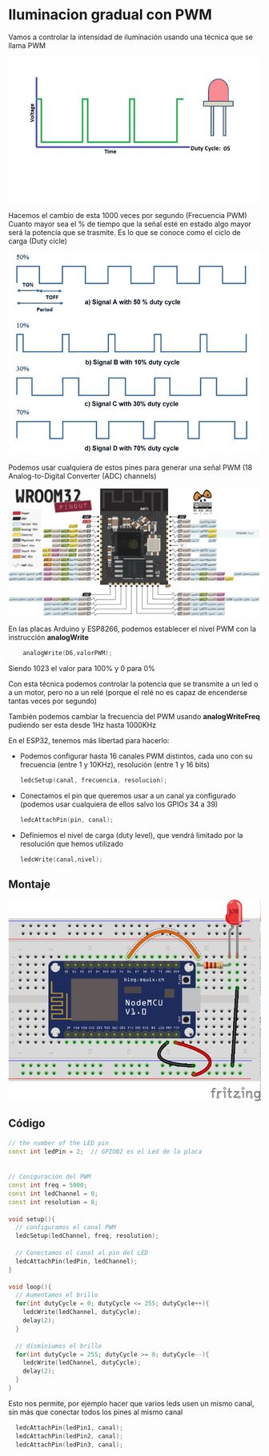 # Iluminacion gradual con PWM

Vamos a controlar la intensidad de iluminación usando una técnica que se llama PWM

![PWM](./images/PWM.gif)


Hacemos el cambio de esta 1000 veces por segundo (Frecuencia PWM)
Cuanto mayor sea el % de tiempo que la señal esté en estado algo mayor será la potencia que se trasmite. Es lo que se conoce como el ciclo de carga (Duty cicle)

![PWM](./images/PWM_duty.png)

Podemos usar cualquiera de estos pines para generar una señal PWM (18 Analog-to-Digital Converter (ADC) channels)

![Pines PWM](./images/esp32-pinout-chip-ESP-WROOM-32.jpeg)

En las placas Arduino y ESP8266, podemos establecer el nivel PWM con la instrucción __analogWrite__

```C++
    analogWrite(D6,valorPWM);
```

Siendo 1023 el valor para 100% y 0 para 0%


Con esta técnica podemos controlar la potencia que se transmite a un led o a un motor, pero no a un relé (porque el relé no es capaz de encenderse tantas veces por segundo)

También podemos cambiar la frecuencia del PWM usando __analogWriteFreq__ pudiendo ser esta desde 1Hz hasta 1000KHz

En el ESP32, tenemos más libertad para hacerlo:

* Podemos configurar hasta 16 canales PWM distintos, cada uno con su frecuencia (entre 1 y 10KHz), resolución (entre 1 y 16 bits)
   ```C++
   ledcSetup(canal, frecuencia, resolucion);
   ```
* Conectamos el pin  que queremos usar a un canal ya configurado (podemos usar cualquiera de ellos salvo los GPIOs 34 a 39)
   ```C++
   ledcAttachPin(pin, canal);
   ```
* Definiemos el nivel de carga (duty level), que vendrá limitado por la resolución que hemos utilizado
   ```C++
   ledcWrite(canal,nivel);
   ```



## Montaje


![LED_PWM_bb.png](./images/LED_PWM_bb.png)


## Código


```C++
// the number of the LED pin
const int ledPin = 2;  // GPIO02 es el Led de la placa


// Coniguración del PWM
const int freq = 5000;
const int ledChannel = 0;
const int resolution = 8;
 
void setup(){
  // configuramos el canal PWM 
  ledcSetup(ledChannel, freq, resolution);
  
  // Conectamos el canal al pin del LED
  ledcAttachPin(ledPin, ledChannel);
}
 
void loop(){
  // Aumentamos el brillo
  for(int dutyCycle = 0; dutyCycle <= 255; dutyCycle++){   
    ledcWrite(ledChannel, dutyCycle);
    delay(2);
  }

  // disminiumos el brillo
  for(int dutyCycle = 255; dutyCycle >= 0; dutyCycle--){
    ledcWrite(ledChannel, dutyCycle);   
    delay(2);
  }
}

```

Esto nos permite, por ejemplo hacer que varios leds usen un mismo canal, sin más que conectar todos los pines al mismo canal
```C++
  ledcAttachPin(ledPin1, canal);
  ledcAttachPin(ledPin2, canal);
  ledcAttachPin(ledPin3, canal);
```


